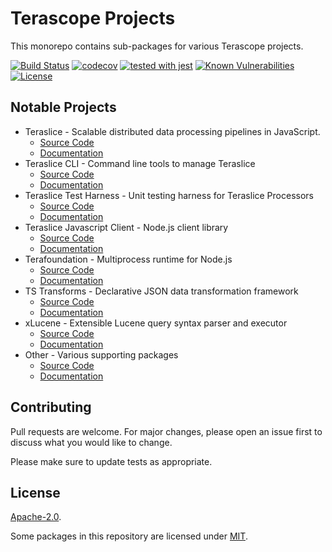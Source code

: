 # Terascope Projects

This monorepo contains sub-packages for various Terascope projects.

[![Build Status](https://travis-ci.com/terascope/teraslice.svg?branch=master)](https://travis-ci.com/terascope/teraslice)
[![codecov](https://codecov.io/gh/terascope/teraslice/branch/master/graph/badge.svg)](https://codecov.io/gh/terascope/teraslice)
[![tested with jest](https://img.shields.io/badge/tested_with-jest-99424f.svg)](https://github.com/facebook/jest)
[![Known Vulnerabilities](https://snyk.io/test/github/terascope/teraslice/badge.svg)](https://snyk.io/test/github/terascope/teraslice)
[![License](https://img.shields.io/badge/License-Apache%202.0-blue.svg)](https://opensource.org/licenses/Apache-2.0)

## Notable Projects

- Teraslice - Scalable distributed data processing pipelines in JavaScript.
  - [Source Code](https://github.com/terascope/teraslice/tree/master/packages/teraslice)
  - [Documentation](https://terascope.github.io/teraslice/docs/overview)
- Teraslice CLI - Command line tools to manage Teraslice 
  - [Source Code](https://github.com/terascope/teraslice/tree/master/packages/teraslice-cli)
  - [Documentation](https://terascope.github.io/teraslice/docs/packages/teraslice-cli/overview)
- Teraslice Test Harness - Unit testing harness for Teraslice Processors
  - [Source Code](https://github.com/terascope/teraslice/tree/master/packages/teraslice-test-harness)
  - [Documentation](https://terascope.github.io/teraslice/docs/packages/teraslice-test-harness/overview)
- Teraslice Javascript Client - Node.js client library
  - [Source Code](https://github.com/terascope/teraslice/tree/master/packages/teraslice-client-js)
  - [Documentation](https://terascope.github.io/teraslice/docs/packages/teraslice-client-js/overview)
- Terafoundation - Multiprocess runtime for Node.js
  - [Source Code](https://github.com/terascope/teraslice/tree/master/packages/terafoundation)
  - [Documentation](https://terascope.github.io/teraslice/docs/packages/terafoundation/overview)
- TS Transforms - Declarative JSON data transformation framework
  - [Source Code](https://github.com/terascope/teraslice/tree/master/packages/ts-transforms)
  - [Documentation](https://terascope.github.io/teraslice/docs/packages/ts-transforms/overview)
- xLucene - Extensible Lucene query syntax parser and executor
  - [Source Code](https://github.com/terascope/teraslice/tree/master/packages/xlucene-evaluator)
  - [Documentation](https://terascope.github.io/teraslice/docs/packages/xlucene-evaluator/overview)
- Other - Various supporting packages
  - [Source Code](https://github.com/terascope/teraslice/tree/master/packages)
  - [Documentation](https://terascope.github.io/teraslice/docs/packages)


## Contributing

Pull requests are welcome. For major changes, please open an issue first to discuss what you would like to change.

Please make sure to update tests as appropriate.

## License

[Apache-2.0](./LICENSE).

Some packages in this repository are licensed under [MIT](https://opensource.org/licenses/MIT).
